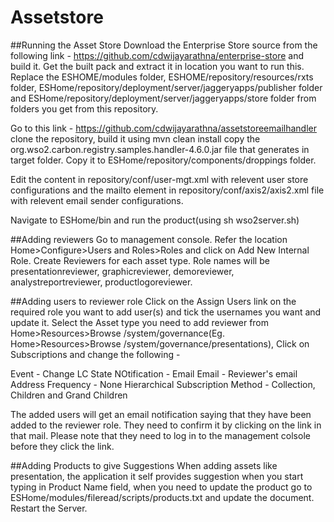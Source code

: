 Assetstore
==========

##Running the Asset Store
Download the Enterprise Store source from the following link - https://github.com/cdwijayarathna/enterprise-store and build it.
Get the built pack and extract it in location you want to run this. Replace the ESHOME/modules folder, ESHOME/repository/resources/rxts folder, ESHome/repository/deployment/server/jaggeryapps/publisher folder and ESHome/repository/deployment/server/jaggeryapps/store folder from folders you get from this repository. 

Go to this link - https://github.com/cdwijayarathna/assetstoreemailhandler clone the repository, build it using mvn clean install copy the org.wso2.carbon.registry.samples.handler-4.6.0.jar file that generates in target folder. Copy it to ESHome/repository/components/droppings folder.

Edit the content in repository/conf/user-mgt.xml with relevent user store configurations and the mailto element in repository/conf/axis2/axis2.xml file with relevent email sender configurations. 

Navigate to ESHome/bin and run the product(using sh wso2server.sh)

##Adding reviewers
Go to management console. Refer the location Home>Configure>Users and Roles>Roles and click on Add New Internal Role. Create Reviewers for each asset type. Role names will be presentationreviewer, graphicreviewer, demoreviewer, analystreportreviewer, productlogoreviewer.

##Adding users to reviewer role
Click on the Assign Users link on the required role you want to add user(s) and tick the usernames you want and update it. Select the Asset type you need to add reviewer from Home>Resources>Browse /system/governance(Eg. Home>Resources>Browse /system/governance/presentations), Click on Subscriptions and change the following - 

Event - Change LC State
NOtification - Email
Email - Reviewer's email Address
Frequency - None
Hierarchical Subscription Method - Collection, Children and Grand Children


The added users will get an email notification saying that they have been added to the reviewer role. They need to confirm it by clicking on the link in that mail. Please note that they need to log in to the management colsole before they click the link. 

##Adding Products to give Suggestions
When adding assets like presentation, the application it self provides suggestion when you start typing in Product Name field, when you need to update the product go to ESHome/modules/fileread/scripts/products.txt and update the document. Restart the Server. 
